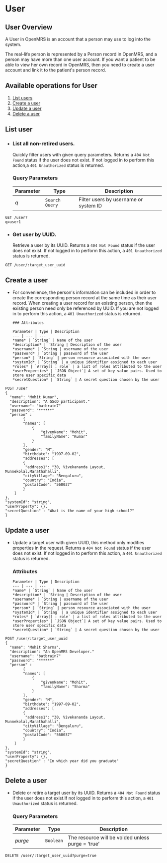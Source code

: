 # User

## User Overview

A User in OpenMRS is an account that a person may use to log into the system.

The real-life person is represented by a Person record in OpenMRS, and a person may have more than one user account. If you want a patient to be able to view her own record in OpenMRS, then you need to create a user account and link it to the patient's person record.

## Available operations for User

1. [List users](#list-user)
2. [Create a user](#create-a-user)
3. [Update a user](#update-a-user)
4. [Delete a user](#delete-a-user)

## List user

- ### List all non-retired users.

  Quickly filter users with given query parameters. Returns a `404 Not Found` status if the user does not exist.
  If not logged in to perform this action,a `401 Unauthorized` status is returned.
  

  ### Query Parameters

  | Parameter | Type           | Description                           |
  | --------- | -------------- | ------------------------------------- |
  | _q_       | `Search Query` | Filter users by username or system ID |

```console
GET /user?
q=user1
```

- ### Get user by UUID.

  Retrieve a user by its UUID. Returns a `404 Not Found` status if the user does not exist. If not logged in to perform this action, a `401 Unauthorized` status is returned.

```console
GET /user/:target_user_uuid
```

## Create a user

- For convenience, the person's information can be included in order to create the corresponding person record at the same time as their user record. When creating a user record for an existing person, then the existing person need only be referenced by UUID. If you are not logged in to perform this action,
a `401 Unauthorized` status is returned.

      ### Attributes

      Parameter | Type | Description
      --- | --- | ---
      *name* | `String` | Name of the user
      *description* | `String | Description of the user
      *username* | `String | username of the user
      *password* | `String | password of the user
      *person* | `String` | person resource associated with the user
      *systemId* | `String` | a unique identifier assigned to each user
      *roles* | `Array[] : role` | a list of roles attributed to the user
      *userProperties* | `JSON Object`| A set of key value pairs. Used to store user specific data
      *secretQuestion* | `String` | A secret question chosen by the user

```console
POST /user
{
  "name": "Mohit Kumar",
  "description": "A GSoD participant."
  "username": "batbrain7"
  "password": "******"
  "person" :
        {
        "names": [
            {
                "givenName": "Mohit",
                "familyName": "Kumar"
            }
        ],
        "gender": "M",
        "birthdate": "1997-09-02",
        "addresses": [
        {
         "address1": "30, Vivekananda Layout, Munnekolal,Marathahalli",
        "cityVillage": "Bengaluru",
        "country": "India",
        "postalCode": "560037"
        }
    ]
},
"systemId": "string",
"userProperty": {},
"secretQuestion" : "What is the name of your high school?"
}
```

## Update a user

- Update a target user with given UUID, this method only modifies properties in the request. Returns a `404 Not Found`
  status if the user does not exist. If not logged in to perform this action, a `401 Unauthorized` status is returned.
    
   ### Attributes

      Parameter | Type | Description
      --- | --- | ---
      *name* | `String` | Name of the user
      *description* | `String | Description of the user
      *username* | `String | username of the user
      *password* | `String | password of the user
      *person* | `String` | person resource associated with the user
      *systemId* | `String` | a unique identifier assigned to each user
      *roles* | `Array[] : role` | a list of roles attributed to the user
      *userProperties* | `JSON Object`| A set of key value pairs. Used to store user specific data
      *secretQuestion* | `String` | A secret question chosen by the user

```console
POST /user/:target_user_uuid
{
  "name": "Mohit Sharma",
  "description": "An OpenMRS Developer."
  "username": "batbrain7"
  "password": "******"
  "person" :
        {
        "names": [
            {
                "givenName": "Mohit",
                "familyName": "Sharma"
            }
        ],
        "gender": "M",
        "birthdate": "1997-09-02",
        "addresses": [
        {
         "address1": "30, Vivekananda Layout, Munnekolal,Marathahalli",
        "cityVillage": "Bengaluru",
        "country": "India",
        "postalCode": "560037"
        }
    ]
},
"systemId": "string",
"userProperty": {},
"secretQuestion" : "In which year did you graduate"
}
```

## Delete a user

- Delete or retire a target user by its UUID. Returns a `404 Not Found` status if the user does not exist.If not logged in to perform this action, a `401 Unauthorized` status is returned.

  ### Query Parameters

  | Parameter | Type      | Description                                       |
  | --------- | --------- | ------------------------------------------------- |
  | _purge_   | `Boolean` | The resource will be voided unless purge = ‘true’ |

```console
DELETE /user/:target_user_uuid?purge=true
```
